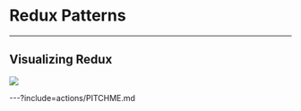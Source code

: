 Redux Patterns
==============

---

## Visualizing Redux

![](assets/img/react-visualization.png)

---?include=actions/PITCHME.md
